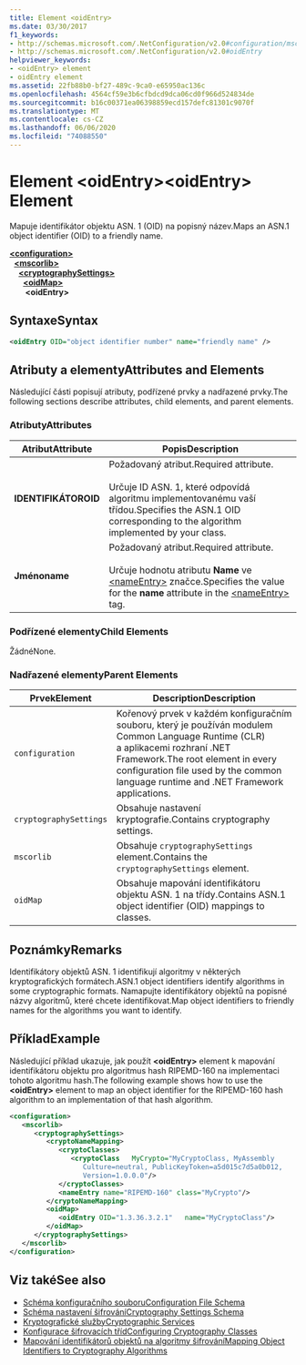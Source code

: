 ```yaml
---
title: Element <oidEntry>
ms.date: 03/30/2017
f1_keywords:
- http://schemas.microsoft.com/.NetConfiguration/v2.0#configuration/mscorlib/cryptographySettings/oidMap/oidEntry
- http://schemas.microsoft.com/.NetConfiguration/v2.0#oidEntry
helpviewer_keywords:
- <oidEntry> element
- oidEntry element
ms.assetid: 22fb88b0-bf27-489c-9ca0-e65950ac136c
ms.openlocfilehash: 4564cf59e3b6cfbdcd9dca06cd0f966d524834de
ms.sourcegitcommit: b16c00371ea06398859ecd157defc81301c9070f
ms.translationtype: MT
ms.contentlocale: cs-CZ
ms.lasthandoff: 06/06/2020
ms.locfileid: "74088550"
---
```

# <a name="oidentry-element"></a><span data-ttu-id="c61bd-102">Element \<oidEntry></span><span class="sxs-lookup"><span data-stu-id="c61bd-102">\<oidEntry> Element</span></span>
<span data-ttu-id="c61bd-103">Mapuje identifikátor objektu ASN. 1 (OID) na popisný název.</span><span class="sxs-lookup"><span data-stu-id="c61bd-103">Maps an ASN.1 object identifier (OID) to a friendly name.</span></span>  

[**\<configuration>**](../configuration-element.md)\
&nbsp;&nbsp;[**\<mscorlib>**](mscorlib-element-for-cryptography-settings.md)\
&nbsp;&nbsp;&nbsp;&nbsp;[**\<cryptographySettings>**](cryptographysettings-element.md)\
&nbsp;&nbsp;&nbsp;&nbsp;&nbsp;&nbsp;[**\<oidMap>**](oidmap-element.md)\
&nbsp;&nbsp;&nbsp;&nbsp;&nbsp;&nbsp;&nbsp;**\<oidEntry>**

## <a name="syntax"></a><span data-ttu-id="c61bd-104">Syntaxe</span><span class="sxs-lookup"><span data-stu-id="c61bd-104">Syntax</span></span>  
  
```xml  
<oidEntry OID="object identifier number" name="friendly name" />  
```  
  
## <a name="attributes-and-elements"></a><span data-ttu-id="c61bd-105">Atributy a elementy</span><span class="sxs-lookup"><span data-stu-id="c61bd-105">Attributes and Elements</span></span>  
 <span data-ttu-id="c61bd-106">Následující části popisují atributy, podřízené prvky a nadřazené prvky.</span><span class="sxs-lookup"><span data-stu-id="c61bd-106">The following sections describe attributes, child elements, and parent elements.</span></span>  
  
### <a name="attributes"></a><span data-ttu-id="c61bd-107">Atributy</span><span class="sxs-lookup"><span data-stu-id="c61bd-107">Attributes</span></span>  
  
|<span data-ttu-id="c61bd-108">Atribut</span><span class="sxs-lookup"><span data-stu-id="c61bd-108">Attribute</span></span>|<span data-ttu-id="c61bd-109">Popis</span><span class="sxs-lookup"><span data-stu-id="c61bd-109">Description</span></span>|  
|---------------|-----------------|  
|<span data-ttu-id="c61bd-110">**IDENTIFIKÁTOR**</span><span class="sxs-lookup"><span data-stu-id="c61bd-110">**OID**</span></span>|<span data-ttu-id="c61bd-111">Požadovaný atribut.</span><span class="sxs-lookup"><span data-stu-id="c61bd-111">Required attribute.</span></span><br /><br /> <span data-ttu-id="c61bd-112">Určuje ID ASN. 1, které odpovídá algoritmu implementovanému vaší třídou.</span><span class="sxs-lookup"><span data-stu-id="c61bd-112">Specifies the ASN.1 OID corresponding to the algorithm implemented by your class.</span></span>|  
|<span data-ttu-id="c61bd-113">**Jméno**</span><span class="sxs-lookup"><span data-stu-id="c61bd-113">**name**</span></span>|<span data-ttu-id="c61bd-114">Požadovaný atribut.</span><span class="sxs-lookup"><span data-stu-id="c61bd-114">Required attribute.</span></span><br /><br /> <span data-ttu-id="c61bd-115">Určuje hodnotu atributu **Name** ve [\<nameEntry>](nameentry-element.md) značce.</span><span class="sxs-lookup"><span data-stu-id="c61bd-115">Specifies the value for the **name** attribute in the [\<nameEntry>](nameentry-element.md) tag.</span></span>|  
  
### <a name="child-elements"></a><span data-ttu-id="c61bd-116">Podřízené elementy</span><span class="sxs-lookup"><span data-stu-id="c61bd-116">Child Elements</span></span>  
 <span data-ttu-id="c61bd-117">Žádné</span><span class="sxs-lookup"><span data-stu-id="c61bd-117">None.</span></span>  
  
### <a name="parent-elements"></a><span data-ttu-id="c61bd-118">Nadřazené elementy</span><span class="sxs-lookup"><span data-stu-id="c61bd-118">Parent Elements</span></span>  
  
|<span data-ttu-id="c61bd-119">Prvek</span><span class="sxs-lookup"><span data-stu-id="c61bd-119">Element</span></span>|<span data-ttu-id="c61bd-120">Description</span><span class="sxs-lookup"><span data-stu-id="c61bd-120">Description</span></span>|  
|-------------|-----------------|  
|`configuration`|<span data-ttu-id="c61bd-121">Kořenový prvek v každém konfiguračním souboru, který je používán modulem Common Language Runtime (CLR) a aplikacemi rozhraní .NET Framework.</span><span class="sxs-lookup"><span data-stu-id="c61bd-121">The root element in every configuration file used by the common language runtime and .NET Framework applications.</span></span>|  
|`cryptographySettings`|<span data-ttu-id="c61bd-122">Obsahuje nastavení kryptografie.</span><span class="sxs-lookup"><span data-stu-id="c61bd-122">Contains cryptography settings.</span></span>|  
|`mscorlib`|<span data-ttu-id="c61bd-123">Obsahuje `cryptographySettings` element.</span><span class="sxs-lookup"><span data-stu-id="c61bd-123">Contains the `cryptographySettings` element.</span></span>|  
|`oidMap`|<span data-ttu-id="c61bd-124">Obsahuje mapování identifikátoru objektu ASN. 1 na třídy.</span><span class="sxs-lookup"><span data-stu-id="c61bd-124">Contains ASN.1 object identifier (OID) mappings to classes.</span></span>|  
  
## <a name="remarks"></a><span data-ttu-id="c61bd-125">Poznámky</span><span class="sxs-lookup"><span data-stu-id="c61bd-125">Remarks</span></span>  
 <span data-ttu-id="c61bd-126">Identifikátory objektů ASN. 1 identifikují algoritmy v některých kryptografických formátech.</span><span class="sxs-lookup"><span data-stu-id="c61bd-126">ASN.1 object identifiers identify algorithms in some cryptographic formats.</span></span> <span data-ttu-id="c61bd-127">Namapujte identifikátory objektů na popisné názvy algoritmů, které chcete identifikovat.</span><span class="sxs-lookup"><span data-stu-id="c61bd-127">Map object identifiers to friendly names for the algorithms you want to identify.</span></span>  
  
## <a name="example"></a><span data-ttu-id="c61bd-128">Příklad</span><span class="sxs-lookup"><span data-stu-id="c61bd-128">Example</span></span>  
 <span data-ttu-id="c61bd-129">Následující příklad ukazuje, jak použít **\<oidEntry>** element k mapování identifikátoru objektu pro algoritmus hash RIPEMD-160 na implementaci tohoto algoritmu hash.</span><span class="sxs-lookup"><span data-stu-id="c61bd-129">The following example shows how to use the **\<oidEntry>** element to map an object identifier for the RIPEMD-160 hash algorithm to an implementation of that hash algorithm.</span></span>  
  
```xml  
<configuration>  
   <mscorlib>  
      <cryptographySettings>  
         <cryptoNameMapping>  
            <cryptoClasses>  
               <cryptoClass   MyCrypto="MyCryptoClass, MyAssembly  
                  Culture=neutral, PublicKeyToken=a5d015c7d5a0b012,  
                  Version=1.0.0.0"/>  
            </cryptoClasses>  
            <nameEntry name="RIPEMD-160" class="MyCrypto"/>  
         </cryptoNameMapping>  
         <oidMap>  
            <oidEntry OID="1.3.36.3.2.1"   name="MyCryptoClass"/>  
         </oidMap>  
      </cryptographySettings>  
   </mscorlib>  
</configuration>  
```  
  
## <a name="see-also"></a><span data-ttu-id="c61bd-130">Viz také</span><span class="sxs-lookup"><span data-stu-id="c61bd-130">See also</span></span>

- [<span data-ttu-id="c61bd-131">Schéma konfiguračního souboru</span><span class="sxs-lookup"><span data-stu-id="c61bd-131">Configuration File Schema</span></span>](../index.md)
- [<span data-ttu-id="c61bd-132">Schéma nastavení šifrování</span><span class="sxs-lookup"><span data-stu-id="c61bd-132">Cryptography Settings Schema</span></span>](index.md)
- [<span data-ttu-id="c61bd-133">Kryptografické služby</span><span class="sxs-lookup"><span data-stu-id="c61bd-133">Cryptographic Services</span></span>](../../../../standard/security/cryptographic-services.md)
- [<span data-ttu-id="c61bd-134">Konfigurace šifrovacích tříd</span><span class="sxs-lookup"><span data-stu-id="c61bd-134">Configuring Cryptography Classes</span></span>](../../configure-cryptography-classes.md)
- [<span data-ttu-id="c61bd-135">Mapování identifikátorů objektů na algoritmy šifrování</span><span class="sxs-lookup"><span data-stu-id="c61bd-135">Mapping Object Identifiers to Cryptography Algorithms</span></span>](../../map-object-identifiers-to-cryptography-algorithms.md)
